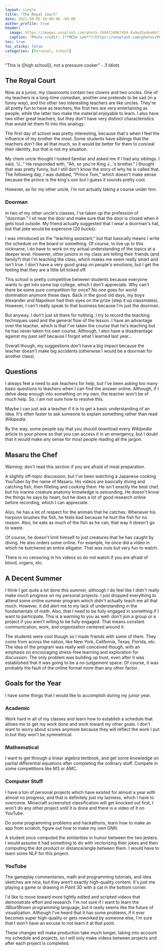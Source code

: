 ```yaml
---
layout: single
title: "The Royal Court"
date: 2021-09-05 10:00:00 -04:00
author_profile: true
header: 
  image: https://images.unsplash.com/photo-1604134967494-8a9ed3adea0d?ixid=MnwxMjA3fDB8MHxwaG90by1wYWdlfHx8fGVufDB8fHx8&ixlib=rb-1.2.1&auto=format&fit=crop&w=967&q=80
  caption: "Photo credit: [**MChe Lee**](https://unsplash.com/photos/PC91Jm1DlWA)"
toc: true
toc_sticky: false
categories: [Personal, School]
---
```


"This is ([high school]), not a pressure cooker" - *3 Idiots*

## The Royal Court

Now as a junior, my classrooms contain two clowns and two uncles. One of my teachers is a long-time comedian, another one pretends to be sad (in a funny way), and the other two interesting teachers are like uncles. They're all pretty fun to have as teachers; the first two are very entertaining as people, while the latter two make the material enjoyable to learn. I also have two other great teachers, but they don't have very distinct characteristics that would let them fit into this analogy.

The first day of school was pretty interesting, because that's when I feel the influence of my brother the most. Some students have siblings that the teachers don't like all that much, so it would be better for them to conceal their identity, but that is not my situation. 

My chem uncle thought I looked familiar and asked me if I had any siblings. I said, "J..." He responded with, "Ah, so you're King J...'s brother." I thought that was pretty funny, but I still don't know the story of why he is called that. The following day, I was dubbed, "Prince Tom," which doesn't make sense because the prince is the king's son but I guess it sounds pretty cool. 

However, as for my other uncle, I'm not actually taking a course under him.

### Doorman

In two of my other uncle's classes, I've taken up the profession of "doorman." I sit near the door and make sure that the door is closed when it gets loud outside. My friend actually suggested that I wear a doorman's hat, but that joke would be expensive (20 bucks). 

I was introduced as the "teaching assistant," but that basically means I write the schedule on the board or something. Of course, to live up to this nickname, I do have to work on my actual understanding of the topics at a deeper level. However, other juniors in my class are telling their friends (and family?) that I'm teaching the class, which makes me seem really smart and isn't true. I don't have a very good grasp on people's emotions, but I get the feeling that they are a little bit ticked off. 

This school is pretty competitive between students because everyone wants to get into some top college, which I don't appreciate. Why can't there be some pure competition for once? No one goes for world domination anymore these days. Back in the good old days, my boys Alexander and Napoleon had their eyes on the prize (step it up classmates). However, I can't really speak to that business because I'm just the doorman. 

But anyway, I don't just sit there for nothing. I try to record the teaching techniques used and the general flow of the lesson. I have an advantage over the teacher, which is that I've taken the course that he's teaching but he has never taken his own course. Although, I also have a disadvantage against my past self because I forgot what I learned last year...

Overall though, my suggestions don't have a big impact because the teacher doesn't make big accidents (otherwise I would be a doorman for another class). 

## Questions

I always feel a need to ask teachers for help, but I've been asking too many basic questions to teachers when I can find the answer online. Although, if I delve deep enough into something on my own, the teacher won't be of much help. So, I am not sure how to resolve this. 

Maybe I can just ask a teacher if it is to get a basic understanding of an idea. It's often faster to ask someone to explain something rather than read *Wikipedia*. 

By the way, some people say that you should download every *Wikipedia* article to your phone so that you can access it in an emergency, but I doubt that it would make any sense for most people reading all the jargon. 

## Masaru the Chef

Warning: don't read this section if you are afraid of meat preparation. 

A slightly off-topic discussion, but I've been watching a Japanese cooking YouTuber by the name of Masaru. His videos are basically diving and catching fish, then filleting and cooking them. He isn't exactly the best chef, but his marine creature anatomy knowledge is astounding. He doesn't know the things he says by heart, but he does a lot of good research online before recording, which I can appreciate. 

Also, he has a lot of respect for the animals that he catches. Whenever his harpoon brushes the fish, he feels bad because he hurt the fish for no reason. Also, he eats as much of the fish as he can, that way it doesn't go to waste. 

Of course, he doesn't limit himself to just creatures that he has caught by diving. He also orders some online. For example, he once did a video in which he butchered an entire alligator. That was nuts but very fun to watch. 

There is no censoring in his videos so do not watch if you are afraid of blood, organs, etc. 

## A Decent Summer

I think I got quite a lot done this summer, although I do feel like I didn't really make much progress on my personal projects. I just dropped everything to attend some online summer program which didn't actually teach me all that much. However, it did alert me to my lack of understanding in the fundamentals of math. Also, that I need to be fully engaged in something if I want to participate. This is a warning to you as well: don't join a group or a project if you aren't willing to be fully engaged. That means constant communication, work, and organization centered around it. 

The students were cool though so I made friends with some of them. They come from across the nation, like New York, California, Texas, Florida, etc. The idea of the program was really well conceived though, with an emphasis on encouraging stress-free learning and exploration for discussion. The only problem was building up trust, even after it was established that it was going to be a no-judgement space. Of course, it was probably the fault of the online format more than any other factor. 

## Goals for the Year

I have some things that I would like to accomplish during my junior year. 

### Academic

Work hard in all of my classes and learn how to establish a schedule that allows me to get my work done and work toward my other goals. I don't want to worry about scores anymore because they will reflect the work I put in but they won't be symmetrical. 

### Mathematical

I want to get through a linear algebra textbook, and get some knowledge on partial differential equations after completing the ordinary stuff. Compete in some competitions like M3 or AMC. 

### Computer Stuff

I have a ton of personal projects which have existed for almost a year with almost no progress, and that is definitely just my laziness, which I have to overcome. Minecraft screenshot classification will get knocked out first, I won't do any other project until it is done and there is a video of it on YouTube. 

Do some programming problems and hackathons, learn how to make an app from scratch, figure out how to make my own GNN. 

A student once computed the similarities in humor between the two jesters. I would assume it had something to do with vectorizing their jokes and then computing the dot product or distance/angle between them. I would have to learn some NLP for this project.  

### YouTube

The gameplay commentaries, math and programming tutorials, and idea sketches are nice, but they aren't exactly high-quality content. It's just me playing a game or drawing in *Paint 3D* with a cat in the bottom corner. 

I'd like to move toward more tightly edited and scripted videos that demonstrate effort and research. I'm not sure if I want to learn the *3Blue1Brown* programming language, but it really seems like the future of visualization. Although I've heard that it has some problems, if it ever becomes super high-quality or gets reworked by someone else, I'm sure that I won't have an excuse to not learn it at that point. 

These changes will make production take much longer, taking into account my schedule and projects, so I will only make videos between projects and after each project is completed. 